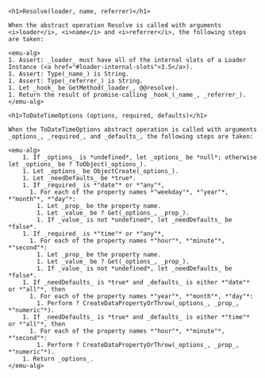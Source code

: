 <emu-clause id="sec-resolve" aoid="Resolve">

    <h1>Resolve(loader, name, referrer)</h1>

    When the abstract operation Resolve is called with arguments <i>loader</i>, <i>name</i> and <i>referrer</i>, the following steps are taken:

    <emu-alg>
    1. Assert: _loader_ must have all of the internal slots of a Loader Instance (<a href="#loader-internal-slots">3.5</a>).
    1. Assert: Type(_name_) is String.
    1. Assert: Type(_referrer_) is String.
    1. Let _hook_ be GetMethod(_loader_, @@resolve).
    1. Return the result of promise-calling _hook_(_name_, _referrer_).
    </emu-alg>

</emu-clause>



<emu-clause id="sec-todatetimeoptions" aoid="ToDateTimeOptions">

    <h1>ToDateTimeOptions (options, required, defaults)</h1>

    When the ToDateTimeOptions abstract operation is called with arguments _options_, _required_, and _defaults_, the following steps are taken:

    <emu-alg>
        1. If _options_ is *undefined*, let _options_ be *null*; otherwise let _options_ be ? ToObject(_options_).
        1. Let _options_ be ObjectCreate(_options_).
        1. Let _needDefaults_ be *true*.
        1. If _required_ is *"date"* or *"any"*,
          1. For each of the property names *"weekday"*, *"year"*, *"month"*, *"day"*:
            1. Let _prop_ be the property name.
            1. Let _value_ be ? Get(_options_, _prop_).
            1. If _value_ is not *undefined*, let _needDefaults_ be *false*.
        1. If _required_ is *"time"* or *"any"*,
          1. For each of the property names *"hour"*, *"minute"*, *"second"*:
            1. Let _prop_ be the property name.
            1. Let _value_ be ? Get(_options_, _prop_).
            1. If _value_ is not *undefined*, let _needDefaults_ be *false*.
        1. If _needDefaults_ is *true* and _defaults_ is either *"date"* or *"all"*, then
          1. For each of the property names *"year"*, *"month"*, *"day"*:
            1. Perform ? CreateDataPropertyOrThrow(_options_, _prop_, *"numeric"*).
        1. If _needDefaults_ is *true* and _defaults_ is either *"time"* or *"all"*, then
          1. For each of the property names *"hour"*, *"minute"*, *"second"*:
            1. Perform ? CreateDataPropertyOrThrow(_options_, _prop_, *"numeric"*).
        1. Return _options_.
    </emu-alg>
</emu-clause>
